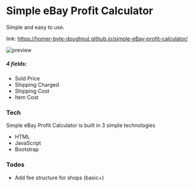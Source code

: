 # Simple eBay Profit Calculator

Simple and easy to use.

link: https://homer-byte-doughnut.github.io/simple-eBay-profit-calculator/

![preview](https://imgur.com/whlpRE3.jpg)

##### 4 fields:
- Sold Price
- Shipping Charged
- Shipping Cost
- Item Cost

### Tech

Simple eBay Profit Calculator is built in 3 simple technologies

* HTML
* JavaScript
* Bootstrap


### Todos

 - Add fee structure for shops (basic+)



